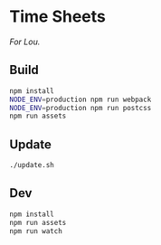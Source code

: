 
# Time Sheets

*For Lou.*

## Build

```sh
npm install
NODE_ENV=production npm run webpack
NODE_ENV=production npm run postcss
npm run assets
```

## Update

```sh
./update.sh
```

## Dev

```sh
npm install
npm run assets
npm run watch
```
